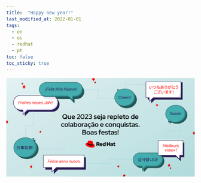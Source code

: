 ```yaml
---
title:  "Happy new year!"
last_modified_at: 2022-01-01
tags:
  - en
  - es
  - redhat
  - pt
toc: false
toc_sticky: true
---
```


![](/assets/images/posts/2023-01-01-newyear23.png)